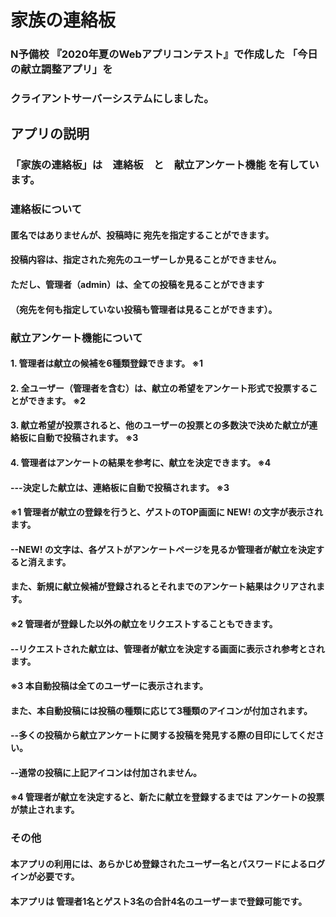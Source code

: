 # 家族の連絡板
### N予備校 『2020年夏のWebアプリコンテスト』で作成した 「今日の献立調整アプリ」を
### クライアントサーバーシステムにしました。
## アプリの説明
### 「家族の連絡板」は　連絡板　と　献立アンケート機能 を有しています。
### 連絡板について
#### 匿名ではありませんが、投稿時に 宛先を指定することができます。
#### 投稿内容は、指定された宛先のユーザーしか見ることができません。
#### ただし、管理者（admin）は、全ての投稿を見ることができます
#### （宛先を何も指定していない投稿も管理者は見ることができます）。
### 献立アンケート機能について
#### 1. 管理者は献立の候補を6種類登録できます。  ※1
#### 2. 全ユーザー（管理者を含む）は、献立の希望をアンケート形式で投票することができます。  ※2
#### 3. 献立希望が投票されると、他のユーザーの投票との多数決で決めた献立が連絡板に自動で投稿されます。  ※3
#### 4. 管理者はアンケートの結果を参考に、献立を決定できます。  ※4
#### ---決定した献立は、連絡板に自動で投稿されます。  ※3
#### ※1 管理者が献立の登録を行うと、ゲストのTOP画面に NEW! の文字が表示されます。
#### --NEW! の文字は、各ゲストがアンケートページを見るか管理者が献立を決定すると消えます。
#### また、新規に献立候補が登録されるとそれまでのアンケート結果はクリアされます。　
#### ※2 管理者が登録した以外の献立をリクエストすることもできます。
#### --リクエストされた献立は、管理者が献立を決定する画面に表示され参考とされます。
#### ※3 本自動投稿は全てのユーザーに表示されます。
#### また、本自動投稿には投稿の種類に応じて3種類のアイコンが付加されます。
#### --多くの投稿から献立アンケートに関する投稿を発見する際の目印にしてください。
#### --通常の投稿に上記アイコンは付加されません。
#### ※4 管理者が献立を決定すると、新たに献立を登録するまでは アンケートの投票が禁止されます。
### その他
#### 本アプリの利用には、あらかじめ登録されたユーザー名とパスワードによるログインが必要です。
#### 本アプリは 管理者1名とゲスト3名の合計4名のユーザーまで登録可能です。